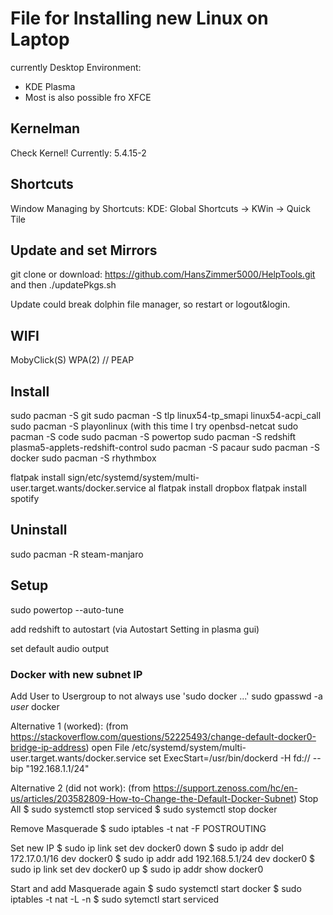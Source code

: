 # File for Installing new Linux on Laptop

currently Desktop Environment: 
- KDE Plasma
- Most is also possible fro XFCE

## Kernelman
Check Kernel!
Currently: 5.4.15-2

## Shortcuts
Window Managing by Shortcuts:
KDE: Global Shortcuts -> KWin -> Quick Tile

## Update and set Mirrors
git clone or download: https://github.com/HansZimmer5000/HelpTools.git and then ./updatePkgs.sh

Update could break dolphin file manager, so restart or logout&login.

## WIFI
MobyClick(S)
WPA(2) // PEAP

## Install
sudo pacman -S git 
sudo pacman -S tlp linux54-tp_smapi linux54-acpi_call
sudo pacman -S playonlinux (with this time I try openbsd-netcat 
sudo pacman -S code
sudo pacman -S powertop
sudo pacman -S redshift plasma5-applets-redshift-control
sudo pacman -S pacaur
sudo pacman -S docker
sudo pacman -S rhythmbox

flatpak install sign/etc/systemd/system/multi-user.target.wants/docker.service
al
flatpak install dropbox
flatpak install spotify

## Uninstall

sudo pacman -R steam-manjaro

## Setup

sudo powertop --auto-tune

add redshift to autostart (via Autostart Setting in plasma gui)

set default audio output

### Docker with new subnet IP

Add User to Usergroup to not always use 'sudo docker ...'
sudo gpasswd -a *user* docker

Alternative 1 (worked):
(from https://stackoverflow.com/questions/52225493/change-default-docker0-bridge-ip-address)
open File /etc/systemd/system/multi-user.target.wants/docker.service
set ExecStart=/usr/bin/dockerd -H fd:// --bip "192.168.1.1/24"

Alternative 2 (did not work):
(from https://support.zenoss.com/hc/en-us/articles/203582809-How-to-Change-the-Default-Docker-Subnet)
Stop All
$ sudo systemctl stop serviced
$ sudo systemctl stop docker

Remove Masquerade
$ sudo iptables -t nat -F POSTROUTING

Set new IP
$ sudo ip link set dev docker0 down
$ sudo ip addr del 172.17.0.1/16 dev docker0
$ sudo ip addr add 192.168.5.1/24 dev docker0
$ sudo ip link set dev docker0 up
$ sudo ip addr show docker0

Start and add Masquerade again
$ sudo systemctl start docker 
$ sudo iptables -t nat -L -n
$ sudo sytemctl start serviced





